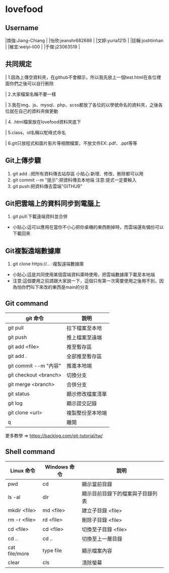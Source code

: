 # lovefood

## Username
|煥強:Jiang-Chiang |
|怡欣:jeanshr682688 |
|文婷:yuria1215 |
|廷翰:joshtinhan |
|維宜:weiyi-li00 |
|于傑:j23063519 |

## 共同規定
| 1.因為上傳空資料夾，在github不會顯示，所以我先放上一個test.html在各位裡面你們之後可以自行刪除

| 2.大家檔案名稱不要一樣

| 3.我在img、js、mysql、php、scss都放了各位的以學號命名的資料夾，之後各位就在自己的資料夾做更動

| 4. .html檔案放在lovefood資料夾底下

| 5.class、id名稱以駝峰式命名

| 6.git只放程式和圖片影片等相關檔案，不放文件EX:.pdf、.ppt等等

## Git上傳步驟
1. git add .:把所有資料傳去站存區 小貼心:新增、修改、刪除都可以用
2. git commit --m "提示":把資料傳去本地端 注意:提式一定要輸入
3. git push:把資料傳去雲端"GITHUB"

## Git把雲端上的資料同步到電腦上
1. git pull:下載遠端資料並合併 

* 小貼心:這可以應用在當你不小心把你桌機的東西刪掉時，而雲端還有備份可以下載回來

## Git複製遠端數據庫
1. git clone https://... :複製遠端數據庫 

* 小貼心:這是共同使用某個雲端資料庫時使用，把雲端數據庫下載至本地端
* 注意:這個要用之前請跟大家說一下，這個只有第一次需要使用之後用不到，因為怕你們叫下來改的東西是main的分支

## Git command

|  git 命令  |  說明  |
| ------ | ------ |
|  git pull | 拉下檔案至本地 |
| git push | 推上檔案至遠端 |
| git add \<file> | 推至暫存區 |git 
| git add . | 全部推至暫存區 |
| git commit --m "內容" | 推進本地端 |
| git checkout \<branch> | 切換分支 |
| git merge \<branch> | 合併分支 |
| git status | 顯示修改檔案清單 |
| git log | 顯示提交記錄 |
| git clone \<url>| 複製整份至本地端 |
| q| 離開|


更多教學 => <https://backlog.com/git-tutorial/tw/>


## Shell command

|   Linux 命令  |  Windows 命令  | 說明 |
| ------ | ------ | ------- |
|  pwd | cd | 顯示當前目錄 |
|  ls -al | dir |  顯示目前目錄下的檔案與子目錄列表 |
|  mkdir \<file> | md \<file> | 建立子目錄 \<file> |
|  rm -r \<file> | rd \<file> | 刪除子目錄 \<file> |
|  cd \<file> | cd \<file> | 切換至子目錄 \<file> |
|  cd .. | cd .. | 切換至上一層目錄 |
|  cat file/more | type file | 顯示檔案內容 |
|  clear | cls | 清除螢幕 |
